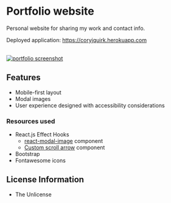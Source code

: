 # Portfolio website
Personal website for sharing my work and contact info.

Deployed application: https://coryjquirk.herokuapp.com

<br>
<a href="https://coryjquirk.herokuapp.com"><img src="https://raw.githubusercontent.com/coryjquirk/portfolio/master/client/public/assets/images/demo.gif" alt="portfolio screenshot"/></a>

## Features
* Mobile-first layout
* Modal images
* User experience designed with accessibility considerations

### Resources used
* React.js Effect Hooks
    * [react-modal-image](https://github.com/aautio/react-modal-image) component
    * [Custom scroll arrow](https://medium.com/better-programming/create-a-scroll-to-top-arrow-using-react-hooks-18586890fedc) component
* Bootstrap
* Fontawesome icons

## License Information
* The Unlicense



